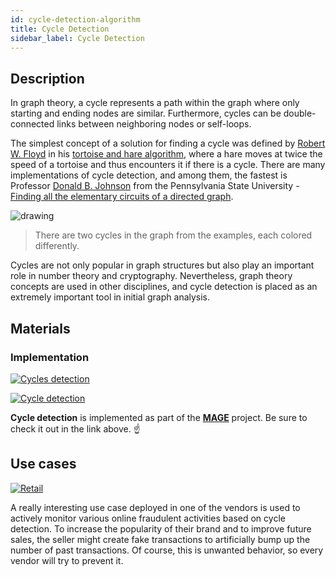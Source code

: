 ```yaml
---
id: cycle-detection-algorithm
title: Cycle Detection
sidebar_label: Cycle Detection
---
```


## Description

In graph theory, a cycle represents a path within the graph where only starting
and ending nodes are similar. Furthermore, cycles can be double-connected links
between neighboring nodes or self-loops.

The simplest concept of a solution for finding a cycle was defined by [Robert W.
Floyd](https://en.wikipedia.org/wiki/Robert_W._Floyd) in his [tortoise and hare
algorithm](https://en.wikipedia.org/wiki/Cycle_detection#Floyd's_tortoise_and_hare),
where a hare moves at twice the speed of a tortoise and thus encounters it if
there is a cycle. There are many implementations of cycle detection, and among
them, the fastest is Professor [Donald B.
Johnson](https://en.wikipedia.org/wiki/Donald_B._Johnson) from the  Pennsylvania
State University - [Finding all the elementary circuits of a directed
graph](https://www.cs.tufts.edu/comp/150GA/homeworks/hw1/Johnson%2075.PDF).

<img src="https://i.imgur.com/iXhgfAN.png" alt="drawing"/>

> There are two cycles in the graph from the examples, each colored differently.

Cycles are not only popular in graph structures but also play an important role
in number theory and cryptography. Nevertheless, graph theory concepts are used
in other disciplines, and cycle detection is placed as an extremely important
tool in initial graph analysis.

## Materials
### Implementation
[![Cycles
detection](https://img.shields.io/badge/Cycles_detection-Implementation-FB6E00?style=for-the-badge&logo=github&logoColor=white)](https://github.com/memgraph/mage/blob/main/cpp/cycles_module/cycles_module.cpp)

[![Cycle
detection](https://img.shields.io/badge/Cycle_Detection-Documentation-FCC624?style=for-the-badge&logo=c%2B%2B&logoColor=white)](/mage/query-modules/cpp/cycles)

**Cycle detection** is implemented as part of the
[**MAGE**](https://github.com/memgraph/mage) project. Be sure to check it out in
the link above. :point_up:

## Use cases

[![Retail](https://img.shields.io/badge/Retail-Application-8A477F?style=for-the-badge)](/use-cases/computer-security.md)

A really interesting use case deployed in one of the vendors is used to actively
monitor various online fraudulent activities based on cycle detection. To
increase the popularity of their brand and to improve future sales, the seller
might create fake transactions to artificially bump up the number of past
transactions. Of course, this is unwanted behavior, so every vendor will try to
prevent it.

